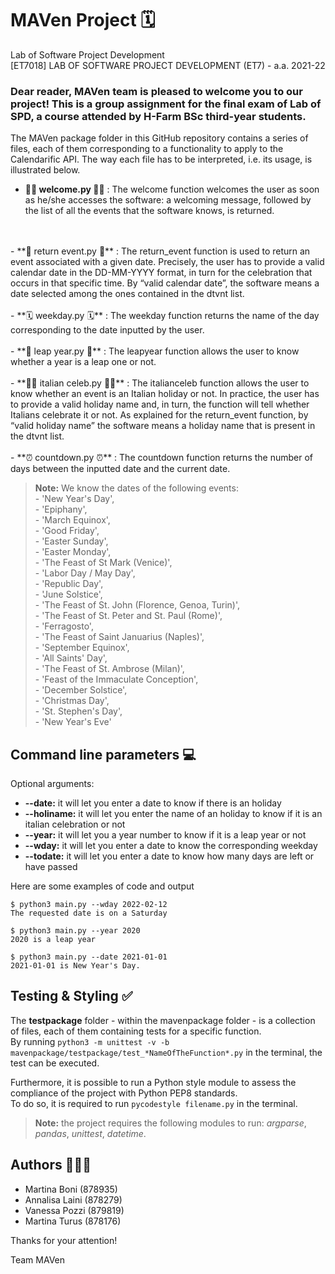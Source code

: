 # MAVen Project 🗓
 Lab of Software Project Development <br/>
 [ET7018] LAB OF SOFTWARE PROJECT DEVELOPMENT (ET7) - a.a. 2021-22

### Dear reader, MAVen team is pleased to welcome you to our project! This is a group assignment for the final exam of Lab of SPD, a course attended by H-Farm BSc third-year students.
The MAVen package folder in this GitHub repository contains a series of files, each of them corresponding to a functionality to apply to the Calendarific API. The way each file has to be interpreted, i.e. its usage, is illustrated below.

- **👋🏻 welcome.py 👋🏻**  : The welcome function welcomes the user as soon as he/she accesses the software: a welcoming message, followed by the list of all the events that the software knows, is returned. 
<br/>
<br/>
- **🥂 return event.py 🥂** : The return_event function is used to return an event associated with a given date. Precisely, the user has to provide a valid calendar date in the DD-MM-YYYY format, in turn for the celebration that occurs in that specific time. By “valid calendar date”, the software means a date selected among the ones contained in the dtvnt list.
<br/>
<br/>
- **🗓 weekday.py 🗓** : The weekday function returns the name of the day corresponding to the date inputted by the user. 
<br/>
<br/>
- **🎊 leap year.py 🎊** : The leapyear function allows the user to know whether a year is a leap one or not. 
<br/>
<br/>
- **🤌🏻 italian celeb.py 🤌🏻** : The italianceleb function allows the user to know whether an event is an Italian holiday or not. In practice, the user has to provide a valid holiday name and, in turn, the function will tell whether Italians celebrate it or not. As explained for the return_event function, by “valid holiday name” the software means a holiday name that is present in the dtvnt list. 
<br/>
<br/>
- **⏰ countdown.py ⏰** : The countdown function returns the number of days between the inputted date and the current date. 

> **Note:** We know the dates of the following events: <br/> - 'New Year's Day', <br/>- 'Epiphany', <br/>- 'March Equinox', 
> <br/>- 'Good Friday', <br/>- 'Easter Sunday', <br/>- 'Easter Monday', <br/>- 'The Feast of St Mark (Venice)', 
> <br/>- 'Labor Day / May Day', <br/>- 'Republic Day', <br/>- 'June Solstice', 
> <br/>- 'The Feast of St. John (Florence, Genoa, Turin)', <br/>- 'The Feast of St. Peter and St. Paul (Rome)', 
> <br/>- 'Ferragosto', <br/>- 'The Feast of Saint Januarius (Naples)', <br/>- 'September Equinox', 
> <br/>- 'All Saints' Day', <br/>- 'The Feast of St. Ambrose (Milan)', <br/>- 'Feast of the Immaculate Conception', 
> <br/>- 'December Solstice', <br/>- 'Christmas Day', <br/>- 'St. Stephen's Day', <br/>- 'New Year's Eve'

## Command line parameters 💻
 
Optional arguments:
- **--date:** it will let you enter a date to know if there is an holiday
- **--holiname:** it will let you enter the name of an holiday to know if it is an italian celebration or not
- **--year:** it will let you a year number to know if it is a leap year or not
- **--wday:** it will let you enter a date to know the corresponding weekday
- **--todate:** it will let you enter a date to know how many days are left or have passed 

Here are some examples of code and output
```
$ python3 main.py --wday 2022-02-12
The requested date is on a Saturday
```
```
$ python3 main.py --year 2020
2020 is a leap year
```
```
$ python3 main.py --date 2021-01-01
2021-01-01 is New Year's Day.
```

## Testing & Styling ✅
The **testpackage** folder - within the mavenpackage folder - is a collection of files, each of them containing tests for a specific function. <br/>
By running ```python3 -m unittest -v -b mavenpackage/testpackage/test_*NameOfTheFunction*.py``` in the terminal, the test can be executed.

Furthermore, it is possible to run a Python style module to assess the compliance of the project with Python PEP8 standards. <br/>
To do so, it is required to run ```pycodestyle filename.py``` in the terminal. 

> **Note:** the project requires the following modules to run: *argparse*, *pandas*, *unittest*, *datetime*.


## Authors 👩🏻‍💻

- Martina Boni (878935)
- Annalisa Laini (878279)
- Vanessa Pozzi (879819)
- Martina Turus (878176)

Thanks for your attention!

Team MAVen












